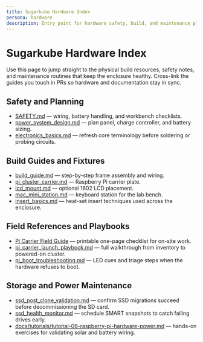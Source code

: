 ```yaml
---
title: Sugarkube Hardware Index
persona: hardware
description: Entry point for hardware safety, build, and maintenance playbooks.
---
```


# Sugarkube Hardware Index

Use this page to jump straight to the physical build resources, safety notes,
and maintenance routines that keep the enclosure healthy. Cross-link the guides
you touch in PRs so hardware and documentation stay in sync.

## Safety and Planning
- [SAFETY.md](../SAFETY.md) — wiring, battery handling, and workbench checklists.
- [power_system_design.md](../power_system_design.md) — plan panel, charge controller,
  and battery sizing.
- [electronics_basics.md](../electronics_basics.md) — refresh core terminology before
  soldering or probing circuits.

## Build Guides and Fixtures
- [build_guide.md](../build_guide.md) — step-by-step frame assembly and wiring.
- [pi_cluster_carrier.md](../pi_cluster_carrier.md) — Raspberry Pi carrier plate.
- [lcd_mount.md](../lcd_mount.md) — optional 1602 LCD placement.
- [mac_mini_station.md](../mac_mini_station.md) — keyboard station for the lab bench.
- [insert_basics.md](../insert_basics.md) — heat-set insert techniques used across
  the enclosure.

## Field References and Playbooks
- [Pi Carrier Field Guide](../pi_carrier_field_guide.md) — printable one-page
  checklist for on-site work.
- [pi_carrier_launch_playbook.md](../pi_carrier_launch_playbook.md) — full
  walkthrough from inventory to powered-on cluster.
- [pi_boot_troubleshooting.md](../pi_boot_troubleshooting.md) — LED cues and
  triage steps when the hardware refuses to boot.

## Storage and Power Maintenance
- [ssd_post_clone_validation.md](../ssd_post_clone_validation.md) — confirm SSD
  migrations succeed before decommissioning the SD card.
- [ssd_health_monitor.md](../ssd_health_monitor.md) — schedule SMART snapshots to
  catch failing drives early.
- [docs/tutorials/tutorial-06-raspberry-pi-hardware-power.md](../tutorials/tutorial-06-raspberry-pi-hardware-power.md)
  — hands-on exercises for validating solar and battery wiring.
